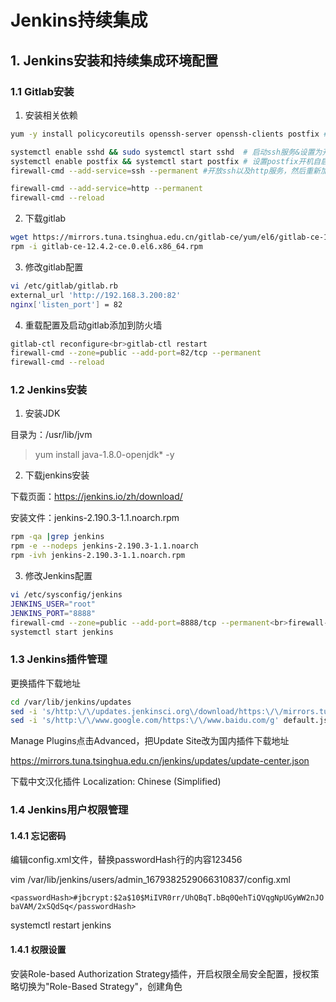
# Jenkins持续集成

## 1. Jenkins安装和持续集成环境配置

### 1.1 Gitlab安装

1. 安装相关依赖

```bash
yum -y install policycoreutils openssh-server openssh-clients postfix # 安装相关依赖

systemctl enable sshd && sudo systemctl start sshd  # 启动ssh服务&设置为开机启动
systemctl enable postfix && systemctl start postfix # 设置postfix开机自启，并启动，postfix支持gitlab发信功能
firewall-cmd --add-service=ssh --permanent #开放ssh以及http服务，然后重新加载防火墙列表

firewall-cmd --add-service=http --permanent
firewall-cmd --reload
```

2. 下载gitlab

```bash
wget https://mirrors.tuna.tsinghua.edu.cn/gitlab-ce/yum/el6/gitlab-ce-12.4.2-ce.0.el6.x86_64.rpm
rpm -i gitlab-ce-12.4.2-ce.0.el6.x86_64.rpm
```

3. 修改gitlab配置

```bash
vi /etc/gitlab/gitlab.rb
external_url 'http://192.168.3.200:82'
nginx['listen_port'] = 82
```

4. 重载配置及启动gitlab添加到防火墙

```bash
gitlab-ctl reconfigure<br>gitlab-ctl restart
firewall-cmd --zone=public --add-port=82/tcp --permanent
firewall-cmd --reload
```

### 1.2 Jenkins安装

1. 安装JDK

目录为：/usr/lib/jvm

> yum install java-1.8.0-openjdk* -y



2. 下载jenkins安装

下载页面：https://jenkins.io/zh/download/

安装文件：jenkins-2.190.3-1.1.noarch.rpm

```bash
rpm -qa |grep jenkins
rpm -e --nodeps jenkins-2.190.3-1.1.noarch
rpm -ivh jenkins-2.190.3-1.1.noarch.rpm
```

3. 修改Jenkins配置

```bash
vi /etc/sysconfig/jenkins
JENKINS_USER="root"
JENKINS_PORT="8888"
firewall-cmd --zone=public --add-port=8888/tcp --permanent<br>firewall-cmd --reload
systemctl start jenkins
```

### 1.3 Jenkins插件管理

更换插件下载地址
```bash
cd /var/lib/jenkins/updates
sed -i 's/http:\/\/updates.jenkinsci.org\/download/https:\/\/mirrors.tuna.tsinghua.edu.cn\/jenkins/g' default.json
sed -i 's/http:\/\/www.google.com/https:\/\/www.baidu.com/g' default.json
```

Manage Plugins点击Advanced，把Update Site改为国内插件下载地址

https://mirrors.tuna.tsinghua.edu.cn/jenkins/updates/update-center.json

下载中文汉化插件 Localization: Chinese (Simplified)


### 1.4 Jenkins用户权限管理

#### 1.4.1 忘记密码

编辑config.xml文件，替换passwordHash行的内容123456

vim /var/lib/jenkins/users/admin_1679382529066310837/config.xml

`<passwordHash>#jbcrypt:$2a$10$MiIVR0rr/UhQBqT.bBq0QehTiQVqgNpUGyWW2nJObaVAM/2xSQdSq</passwordHash>`

systemctl restart jenkins 

#### 1.4.1 权限设置

安装Role-based Authorization Strategy插件，开启权限全局安全配置，授权策略切换为"Role-Based Strategy"，创建角色

